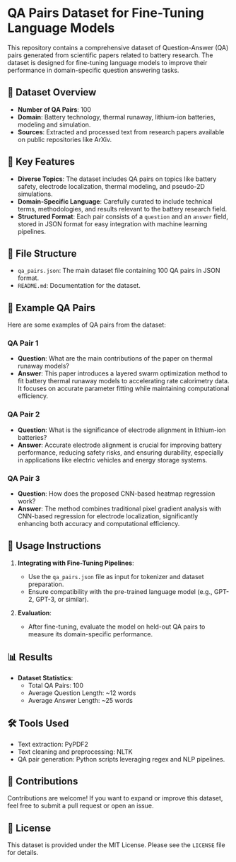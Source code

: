 # QA Pairs Dataset for Fine-Tuning Language Models

This repository contains a comprehensive dataset of Question-Answer (QA) pairs generated from scientific papers related to battery research. The dataset is designed for fine-tuning language models to improve their performance in domain-specific question answering tasks.

## 📜 Dataset Overview

- **Number of QA Pairs**: 100
- **Domain**: Battery technology, thermal runaway, lithium-ion batteries, modeling and simulation.
- **Sources**: Extracted and processed text from research papers available on public repositories like ArXiv.

## 🌟 Key Features

- **Diverse Topics**: The dataset includes QA pairs on topics like battery safety, electrode localization, thermal modeling, and pseudo-2D simulations.
- **Domain-Specific Language**: Carefully curated to include technical terms, methodologies, and results relevant to the battery research field.
- **Structured Format**: Each pair consists of a `question` and an `answer` field, stored in JSON format for easy integration with machine learning pipelines.

## 📂 File Structure

- `qa_pairs.json`: The main dataset file containing 100 QA pairs in JSON format.
- `README.md`: Documentation for the dataset.

## 📝 Example QA Pairs

Here are some examples of QA pairs from the dataset:

### QA Pair 1
- **Question**: What are the main contributions of the paper on thermal runaway models?
- **Answer**: This paper introduces a layered swarm optimization method to fit battery thermal runaway models to accelerating rate calorimetry data. It focuses on accurate parameter fitting while maintaining computational efficiency.

### QA Pair 2
- **Question**: What is the significance of electrode alignment in lithium-ion batteries?
- **Answer**: Accurate electrode alignment is crucial for improving battery performance, reducing safety risks, and ensuring durability, especially in applications like electric vehicles and energy storage systems.

### QA Pair 3
- **Question**: How does the proposed CNN-based heatmap regression work?
- **Answer**: The method combines traditional pixel gradient analysis with CNN-based regression for electrode localization, significantly enhancing both accuracy and computational efficiency.

## 🔧 Usage Instructions

1. **Integrating with Fine-Tuning Pipelines**:
   - Use the `qa_pairs.json` file as input for tokenizer and dataset preparation.
   - Ensure compatibility with the pre-trained language model (e.g., GPT-2, GPT-3, or similar).

2. **Evaluation**:
   - After fine-tuning, evaluate the model on held-out QA pairs to measure its domain-specific performance.

## 📊 Results

- **Dataset Statistics**:
  - Total QA Pairs: 100
  - Average Question Length: ~12 words
  - Average Answer Length: ~25 words

## 🛠️ Tools Used

- Text extraction: PyPDF2
- Text cleaning and preprocessing: NLTK
- QA pair generation: Python scripts leveraging regex and NLP pipelines.

## 🤝 Contributions

Contributions are welcome! If you want to expand or improve this dataset, feel free to submit a pull request or open an issue.

## 📄 License

This dataset is provided under the MIT License. Please see the `LICENSE` file for details.
